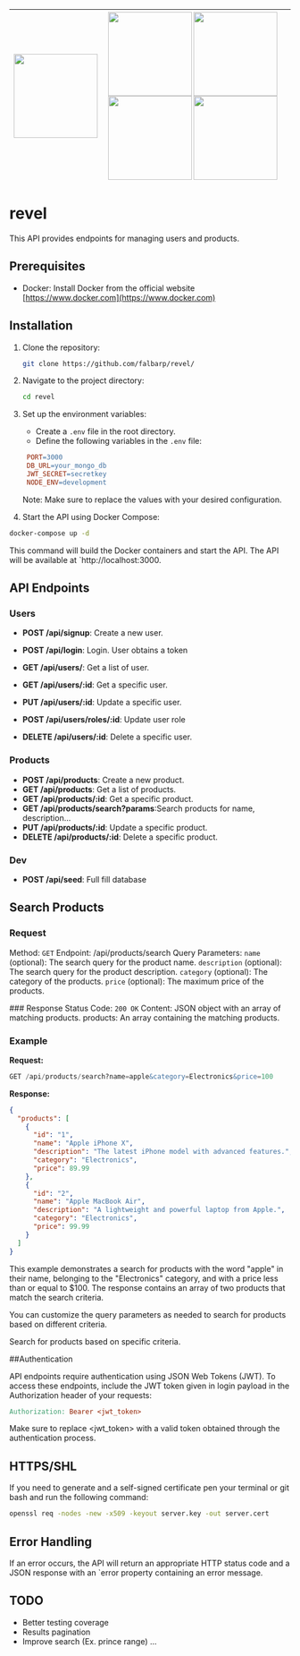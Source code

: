 
<img src="https://raw.githubusercontent.com/simple-icons/simple-icons/4e36921e759278e83f2e6775e0fb78ba76131eec/icons/nodedotjs.svg" alt="" align="left" width="150" height="150"> | <img src="https://raw.githubusercontent.com/simple-icons/simple-icons/4e36921e759278e83f2e6775e0fb78ba76131eec/icons/mongodb.svg" alt="" align="left" width="150" height="150">   <img src="https://raw.githubusercontent.com/simple-icons/simple-icons/4e36921e759278e83f2e6775e0fb78ba76131eec/icons/docker.svg" alt="" align="left" width="150" height="150"> <img src="https://raw.githubusercontent.com/simple-icons/simple-icons/4e36921e759278e83f2e6775e0fb78ba76131eec/icons/jest.svg" alt="" align="left" width="150" height="150"> <img src="https://raw.githubusercontent.com/simple-icons/simple-icons/4e36921e759278e83f2e6775e0fb78ba76131eec/icons/jsonwebtokens.svg" alt="" align="left" width="150" height="150"> 
| --- | --- |

# revel
This API provides endpoints for managing users and products.

## Prerequisites

- Docker: Install Docker from the official website [https://www.docker.com](https://www.docker.com)

## Installation

1. Clone the repository:

   ```bash
   git clone https://github.com/falbarp/revel/
   ```
2. Navigate to the project directory:

   ```bash
   cd revel
   ```
3. Set up the environment variables:
   - Create a `.env` file in the root directory.
   - Define the following variables in the `.env` file:

   ```makefile
    PORT=3000
    DB_URL=your_mongo_db
    JWT_SECRET=secretkey
    NODE_ENV=development
   ```
    Note: Make sure to replace the values with your desired configuration.

4. Start the API using Docker Compose:
```bash
docker-compose up -d
```
This command will build the Docker containers and start the API. The API will be available at `http://localhost:3000.
   
## API Endpoints

### Users
- **POST /api/signup**: Create a new user.
- **POST /api/login**: Login. User obtains a token
  
- **GET /api/users/**: Get a list of user.
- **GET /api/users/:id**: Get a specific user.
- **PUT /api/users/:id**: Update a specific user.
- **POST /api/users/roles/:id**: Update user role
- **DELETE /api/users/:id**: Delete a specific user.
  
### Products
- **POST /api/products**: Create a new product.
- **GET /api/products**: Get a list of products.
- **GET /api/products/:id**: Get a specific product.
- **GET /api/products/search?params**:Search products for name, description...
- **PUT /api/products/:id**: Update a specific product.
- **DELETE /api/products/:id**: Delete a specific product.

### Dev
- **POST /api/seed**: Full fill database

## Search Products

### Request
Method: `GET`
Endpoint: /api/products/search
Query Parameters:
  `name` (optional): The search query for the product name.
  `description` (optional): The search query for the product description.
  `category` (optional): The category of the products.
  `price` (optional): The maximum price of the products.

### Response
Status Code: `200 OK`
Content: JSON object with an array of matching products.
products: An array containing the matching products.

### Example
**Request:**
```sql
GET /api/products/search?name=apple&category=Electronics&price=100
```
**Response:**
```json
{
  "products": [
    {
      "id": "1",
      "name": "Apple iPhone X",
      "description": "The latest iPhone model with advanced features.",
      "category": "Electronics",
      "price": 89.99
    },
    {
      "id": "2",
      "name": "Apple MacBook Air",
      "description": "A lightweight and powerful laptop from Apple.",
      "category": "Electronics",
      "price": 99.99
    }
  ]
}
```
This example demonstrates a search for products with the word "apple" in their name, belonging to the "Electronics" category, and with a price less than or equal to $100. The response contains an array of two products that match the search criteria.

You can customize the query parameters as needed to search for products based on different criteria.


Search for products based on specific criteria.

##Authentication

API endpoints require authentication using JSON Web Tokens (JWT). To access these endpoints, include the JWT token given in login payload in the Authorization header of your requests:
```makefile
Authorization: Bearer <jwt_token>
```
Make sure to replace <jwt_token> with a valid token obtained through the authentication process.

## HTTPS/SHL
If you need to generate and a self-signed certificate pen your terminal or git bash and run the following command:
```bash
openssl req -nodes -new -x509 -keyout server.key -out server.cert
```

## Error Handling
If an error occurs, the API will return an appropriate HTTP status code and a JSON response with an `error property containing an error message.

## TODO
- Better testing coverage
- Results pagination
- Improve search (Ex. prince range)
  ...
